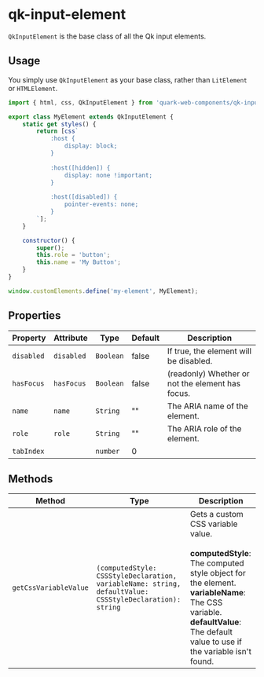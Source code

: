 # qk-input-element

`QkInputElement` is the base class of all the Qk input elements.

## Usage

You simply use `QkInputElement` as your base class, rather than `LitElement` or `HTMLElement`.

```javascript
import { html, css, QkInputElement } from 'quark-web-components/qk-input-element/qk-input-element.js';

export class MyElement extends QkInputElement {
    static get styles() {
        return [css`
            :host {
                display: block;
            }
    
            :host([hidden]) {
                display: none !important;
            }
    
            :host([disabled]) {
                pointer-events: none;
            }
        `];
    }

    constructor() {
        super();
        this.role = 'button';
        this.name = 'My Button';
    }
}

window.customElements.define('my-element', MyElement);
```

## Properties

| Property   | Attribute  | Type      | Default | Description                                      |
|------------|------------|-----------|---------|--------------------------------------------------|
| `disabled` | `disabled` | `Boolean` | false   | If true, the element will be disabled.           |
| `hasFocus` | `hasFocus` | `Boolean` | false   | (readonly) Whether or not the element has focus. |
| `name`     | `name`     | `String`  | ""      | The ARIA name of the element.                    |
| `role`     | `role`     | `String`  | ""      | The ARIA role of the element.                    |
| `tabIndex` |            | `number`  | 0       |                                                  |

## Methods

| Method                | Type                                             | Description                                      |
|-----------------------|--------------------------------------------------|--------------------------------------------------|
| `getCssVariableValue` | `(computedStyle: CSSStyleDeclaration, variableName: string, defaultValue: CSSStyleDeclaration): string` | Gets a custom CSS variable value.<br /><br />**computedStyle**: The computed style object for the element.<br />**variableName**: The CSS variable.<br />**defaultValue**: The default value to use if the variable isn't found. |

